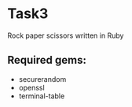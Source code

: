 # Task3

Rock paper scissors written in Ruby

## Required gems:
- securerandom
- openssl
- terminal-table
